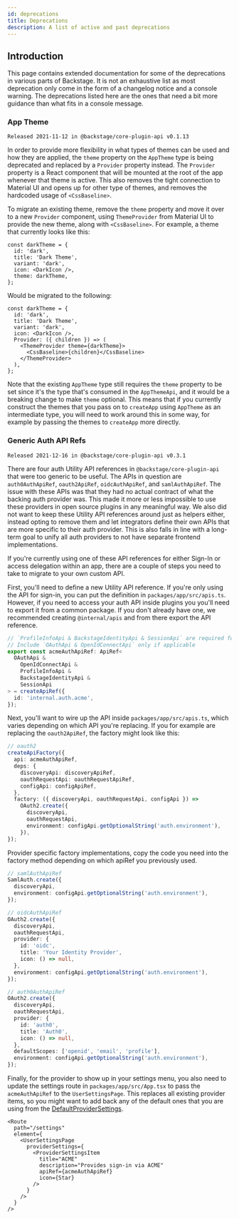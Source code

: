 ```yaml
---
id: deprecations
title: Deprecations
description: A list of active and past deprecations
---
```


## Introduction

This page contains extended documentation for some of the deprecations in
various parts of Backstage. It is not an exhaustive list as most deprecation
only come in the form of a changelog notice and a console warning. The
deprecations listed here are the ones that need a bit more guidance than what
fits in a console message.

### App Theme

`Released 2021-11-12 in @backstage/core-plugin-api v0.1.13`

In order to provide more flexibility in what types of themes can be used and how
they are applied, the `theme` property on the `AppTheme` type is being
deprecated and replaced by a `Provider` property instead. The `Provider`
property is a React component that will be mounted at the root of the app
whenever that theme is active. This also removes the tight connection to Material UI and
opens up for other type of themes, and removes the hardcoded usage of
`<CssBaseline>`.

To migrate an existing theme, remove the `theme` property and move it over to a
new `Provider` component, using `ThemeProvider` from Material UI to provide the new
theme, along with `<CssBaseline>`. For example, a theme that currently looks like
this:

```tsx
const darkTheme = {
  id: 'dark',
  title: 'Dark Theme',
  variant: 'dark',
  icon: <DarkIcon />,
  theme: darkTheme,
};
```

Would be migrated to the following:

```tsx
const darkTheme = {
  id: 'dark',
  title: 'Dark Theme',
  variant: 'dark',
  icon: <DarkIcon />,
  Provider: ({ children }) => (
    <ThemeProvider theme={darkTheme}>
      <CssBaseline>{children}</CssBaseline>
    </ThemeProvider>
  ),
};
```

Note that the existing `AppTheme` type still requires the `theme` property to be
set since it's the type that's consumed in the `AppThemeApi`, and it would be a
breaking change to make `theme` optional. This means that if you currently
construct the themes that you pass on to `createApp` using `AppTheme` as an
intermediate type, you will need to work around this in some way, for example by
passing the themes to `createApp` more directly.

### Generic Auth API Refs

`Released 2021-12-16 in @backstage/core-plugin-api v0.3.1`

There are four auth Utility API references in `@backstage/core-plugin-api` that
were too generic to be useful. The APIs in question are `auth0AuthApiRef`,
`oauth2ApiRef`, `oidcAuthApiRef`, and `samlAuthApiRef`. The issue with these
APIs was that they had no actual contract of what the backing auth provider was.
This made it more or less impossible to use these providers in open source
plugins in any meaningful way. We also did not want to keep these Utility API
references around just as helpers either, instead opting to remove them and let
integrators define their own APIs that are more specific to their auth provider.
This is also falls in line with a long-term goal to unify all auth providers to
not have separate frontend implementations.

If you're currently using one of these API references for either Sign-In or
access delegation within an app, there are a couple of steps you need to take to
migrate to your own custom API.

First, you'll need to define a new Utility API reference. If you're only using
the API for sign-in, you can put the definition in `packages/app/src/apis.ts`.
However, if you need to access your auth API inside plugins you you'll need to
export it from a common package. If you don't already have one, we recommended
creating `@internal/apis` and from there export the API reference.

```ts
// `ProfileInfoApi & BackstageIdentityApi & SessionApi` are required for sign-in
// Include `OAuthApi & OpenIdConnectApi` only if applicable
export const acmeAuthApiRef: ApiRef<
  OAuthApi &
    OpenIdConnectApi &
    ProfileInfoApi &
    BackstageIdentityApi &
    SessionApi
> = createApiRef({
  id: 'internal.auth.acme',
});
```

Next, you'll want to wire up the API inside `packages/app/src/apis.ts`, which
varies depending on which API you're replacing. If you for example are replacing
the `oauth2ApiRef`, the factory might look like this:

```ts
// oauth2
createApiFactory({
  api: acmeAuthApiRef,
  deps: {
    discoveryApi: discoveryApiRef,
    oauthRequestApi: oauthRequestApiRef,
    configApi: configApiRef,
  },
  factory: ({ discoveryApi, oauthRequestApi, configApi }) =>
    OAuth2.create({
      discoveryApi,
      oauthRequestApi,
      environment: configApi.getOptionalString('auth.environment'),
    }),
});
```

Provider specific factory implementations, copy the code you need into the
factory method depending on which apiRef you previously used.

```ts
// samlAuthApiRef
SamlAuth.create({
  discoveryApi,
  environment: configApi.getOptionalString('auth.environment'),
});

// oidcAuthApiRef
OAuth2.create({
  discoveryApi,
  oauthRequestApi,
  provider: {
    id: 'oidc',
    title: 'Your Identity Provider',
    icon: () => null,
  },
  environment: configApi.getOptionalString('auth.environment'),
});

// auth0AuthApiRef
OAuth2.create({
  discoveryApi,
  oauthRequestApi,
  provider: {
    id: 'auth0',
    title: 'Auth0',
    icon: () => null,
  },
  defaultScopes: ['openid', 'email', 'profile'],
  environment: configApi.getOptionalString('auth.environment'),
});
```

Finally, for the provider to show up in your settings menu, you also need to
update the settings route in `packages/app/src/App.tsx` to pass the
`acmeAuthApiRef` to the `UserSettingsPage`. This replaces all existing provider
items, so you might want to add back any of the default ones that you are using
from the
[DefaultProviderSettings](https://github.com/backstage/backstage/blob/a3ec122170e0205fd3f9c307b98b1c5e4f55bf5f/plugins/user-settings/src/components/AuthProviders/DefaultProviderSettings.tsx#L35).

```tsx
<Route
  path="/settings"
  element={
    <UserSettingsPage
      providerSettings={
        <ProviderSettingsItem
          title="ACME"
          description="Provides sign-in via ACME"
          apiRef={acmeAuthApiRef}
          icon={Star}
        />
      }
    />
  }
/>
```

